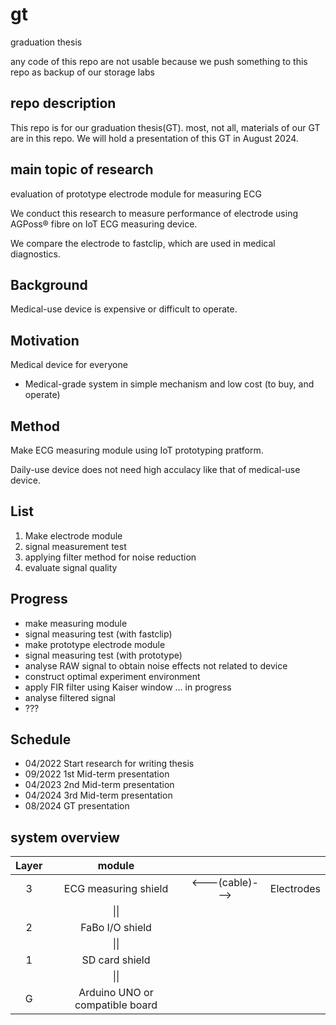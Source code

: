 # gt
graduation thesis

any code of this repo are not usable because we push something to this repo as backup of our storage labs

## repo description

This repo is for our graduation thesis(GT). most, not all, materials of our GT are in this repo. We will hold a presentation of this GT in August 2024.

## main topic of research

evaluation of prototype electrode module for measuring ECG

We conduct this research to measure performance of electrode using AGPoss® fibre on IoT ECG measuring device.

We compare the electrode to fastclip, which are used in medical diagnostics.

## Background

Medical-use device is expensive or difficult to operate.

## Motivation

Medical device for everyone

- Medical-grade system in simple mechanism and low cost (to buy, and operate)

## Method

Make ECG measuring module using IoT prototyping pratform.

Daily-use device does not need high acculacy like that of medical-use device.

## List

1. Make electrode module
2. signal measurement test
3. applying filter method for noise reduction
4. evaluate signal quality

## Progress

- make measuring module
- signal measuring test (with fastclip)
- make prototype electrode module
- signal measuring test (with prototype)
- analyse RAW signal to obtain noise effects not related to device
- construct optimal experiment environment
- apply FIR filter using Kaiser window ... in progress
- analyse filtered signal
- ??? 

## Schedule

- 04/2022 Start research for writing thesis
- 09/2022 1st Mid-term presentation
- 04/2023 2nd Mid-term presentation
- 04/2024 3rd Mid-term presentation
- 08/2024 GT presentation

## system overview

|Layer|module|||
|:-:|:-:|:-:|:-:|
|3|ECG measuring shield|<---(cable)--->|Electrodes|
||\|\||||
|2|FaBo I/O shield|||
||\|\||||
|1|SD card shield|||
||\|\||||
|G|Arduino UNO or compatible board|||
